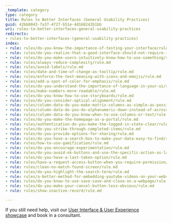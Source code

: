 ```yaml
---
_template: category
type: category
title: Rules to Better Interfaces (General Usability Practices)
guid: 42bb8843-7a37-4727-b51e-4d168242b1bb
uri: rules-to-better-interfaces-general-usability-practices
redirects:
- rules-to-better-interfaces-(general-usability-practices)
index:
- rule: rules/do-you-know-the-importance-of-testing-your-interface/rule.md
- rule: rules/do-you-realize-that-a-good-interface-should-not-require-instructions/rule.md
- rule: rules/do-you-make-users-intuitively-know-how-to-use-something/rule.md
- rule: rules/always-reduce-complexity/rule.md
- rule: rules/avoid-labels/rule.md
- rule: rules/date-and-time-of-change-as-tooltip/rule.md
- rule: rules/enforce-the-text-meaning-with-icons-and-emojis/rule.md
- rule: rules/add-a-spot-of-color-for-emphasis/rule.md
- rule: rules/do-you-understand-the-importance-of-language-in-your-ui/rule.md
- rule: rules/make-numbers-more-readable/rule.md
- rule: rules/do-you-know-how-to-use-storyboards/rule.md
- rule: rules/do-you-consider-optical-alignment/rule.md
- rule: rules/column-data-do-you-make-matrix-columns-as-simple-as-possible/rule.md
- rule: rules/column-data-do-you-do-alphanumeric-down-instead-of-across/rule.md
- rule: rules/column-data-do-you-know-when-to-use-columns-or-text/rule.md
- rule: rules/do-you-make-the-homepage-as-a-portal/rule.md
- rule: rules/authentication-do-you-make-the-logged-in-state-clear/rule.md
- rule: rules/do-you-strike-through-completed-items/rule.md
- rule: rules/do-you-provide-options-for-sharing/rule.md
- rule: rules/do-you-have-a-search-box-to-make-your-data-easy-to-find/rule.md
- rule: rules/how-to-use-gamification/rule.md
- rule: rules/do-you-encourage-experimentation/rule.md
- rule: rules/do-you-avoid-ok-buttons-and-use-the-specific-action-as-labels-instead/rule.md
- rule: rules/do-you-have-a-last-taken-option/rule.md
- rule: rules/have-a-request-access-button-when-you-require-permission/rule.md
- rule: rules/clean-no-match-found-screen/rule.md
- rule: rules/do-you-highlight-the-search-term/rule.md
- rule: rules/a-better-method-for-embedding-youtube-videos-on-your-website/rule.md
- rule: rules/do-you-know-to-use-save-save-and-close-on-a-webpage/rule.md
- rule: rules/do-you-make-your-cancel-button-less-obvious/rule.md
- rule: rules/show-inactive-record/rule.md

---
```


If you still need help, visit our [User Interface & User Experience showcase](https://www.ssw.com.au/ssw/Consulting/UI-UX-Design.aspx) and book in a consultant.
